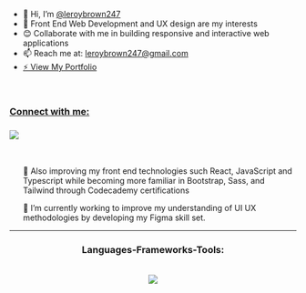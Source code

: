 <ul>
<li>👋 Hi, I’m <a href="https://github.com/leroybrown247">@leroybrown247</a></li>
<li>👀 Front End Web Development and UX design are my interests</li>
<li>😊 Collaborate with me in building responsive and interactive web applications</li>
<li>📫 Reach me at: <a href="mailto:leroybrown247@gmail.com">leroybrown247@gmail.com</a></li>
<li><a href=https://leroybrown.netlify.app/>⚡ View My Portfolio</li>
</ul>
<br/>
<div>
<h3>Connect with me:<h3>
  <a href="https://www.linkedin.com/in/leroybrown247/" target="_blank">
    <img src="https://img.shields.io/badge/LinkedIn-0077B5?style=for-the-badge&logo=linkedin&logoColor=white" target="_blank" />
  </a>
</div>
<br/>

<div>
 <ul>
 <p>🌱 Also improving my front end technologies such React, JavaScript and Typescript while becoming more familiar in Bootstrap, Sass, and Tailwind through Codecademy certifications</p>
<p>🔭 I’m currently working to improve my understanding of UI UX methodologies by developing my Figma skill set.</p>
 </ul>
 
 <hr>
 
<h3 align="center">Languages-Frameworks-Tools:</h3>
<br/>
<div align="center">
    <img src="https://skillicons.dev/icons?i=react,javascript,typescript,html,css,vscode,figma,github,nodejs,mysql,jest,git,express,sass"/>
</div>
